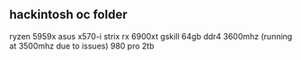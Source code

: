 ## hackintosh oc folder

ryzen 5959x
asus x570-i strix
rx 6900xt
gskill 64gb ddr4 3600mhz (running at 3500mhz due to issues)
980 pro 2tb
